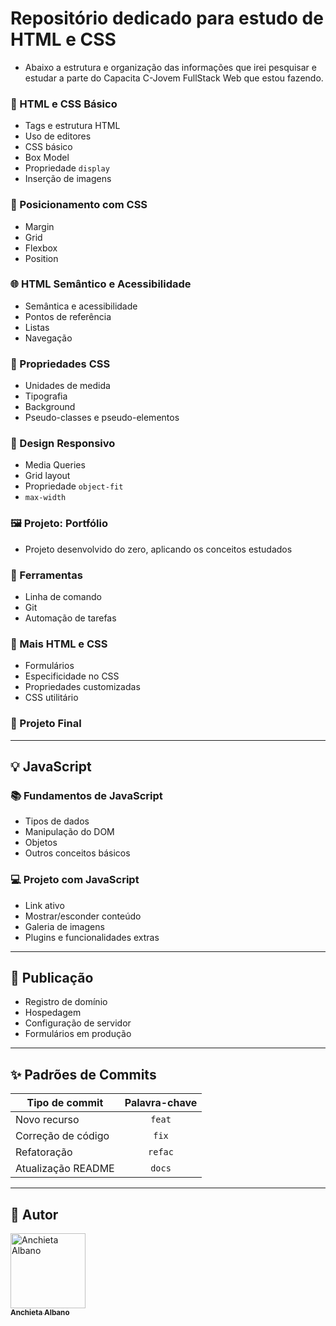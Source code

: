 # Repositório dedicado para estudo de HTML e CSS

- Abaixo a estrutura e organização das informações que irei pesquisar e estudar a parte do Capacita C-Jovem FullStack Web que estou fazendo.

### 🧱 HTML e CSS Básico

- Tags e estrutura HTML
- Uso de editores
- CSS básico
- Box Model
- Propriedade `display`
- Inserção de imagens

### 📐 Posicionamento com CSS

- Margin
- Grid
- Flexbox
- Position

### 🌐 HTML Semântico e Acessibilidade

- Semântica e acessibilidade
- Pontos de referência
- Listas
- Navegação

### 🎨 Propriedades CSS

- Unidades de medida
- Tipografia
- Background
- Pseudo-classes e pseudo-elementos

### 📱 Design Responsivo

- Media Queries
- Grid layout
- Propriedade `object-fit`
- `max-width`

### 🖼️ Projeto: Portfólio

- Projeto desenvolvido do zero, aplicando os conceitos estudados

### 🔧 Ferramentas

- Linha de comando
- Git
- Automação de tarefas

### 🧩 Mais HTML e CSS

- Formulários
- Especificidade no CSS
- Propriedades customizadas
- CSS utilitário

### 🏁 Projeto Final

---

## 💡 JavaScript

### 📚 Fundamentos de JavaScript

- Tipos de dados
- Manipulação do DOM
- Objetos
- Outros conceitos básicos

### 💻 Projeto com JavaScript

- Link ativo
- Mostrar/esconder conteúdo
- Galeria de imagens
- Plugins e funcionalidades extras

---

## 🚀 Publicação

- Registro de domínio
- Hospedagem
- Configuração de servidor
- Formulários em produção

---

## ✨ Padrões de Commits

| Tipo de commit     | Palavra-chave |
| ------------------ | :-----------: |
| Novo recurso       |    `feat`     |
| Correção de código |     `fix`     |
| Refatoração        |    `refac`    |
| Atualização README |    `docs`     |

---

## 🔷 Autor

<div **align**="center">
  <a href="https://github.com/Chiet4" target="_blank">
    <img src="https://avatars.githubusercontent.com/u/111232477?v=4" width="120px" alt="Anchieta Albano"/>
    <br />
    <sub><b>Anchieta Albano</b></sub>
  </a>
</div>
